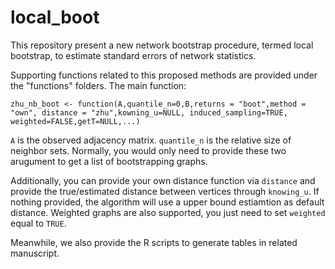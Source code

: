 # local_boot

This repository present a new network bootstrap procedure, termed local bootstrap, to estimate standard errors of network statistics. 

Supporting functions related to this proposed methods are provided under the "functions" folders. The main function:

```
zhu_nb_boot <- function(A,quantile_n=0,B,returns = "boot",method = "own", distance = "zhu",kowning_u=NULL, induced_sampling=TRUE, weighted=FALSE,getT=NULL,...)
```

`A` is the observed adjacency matrix. `quantile_n` is the relative size of neighbor sets. Normally, you would only need to provide these two arugument to get a list of bootstrapping graphs. 

Additionally, you can provide your own distance function via `distance` and provide the true/estimated distance between vertices through `knowing_u`. If nothing provided, the algorithm will use a upper bound estiamtion as default distance. Weighted graphs are also supported, you just need to set `weighted` equal to `TRUE`.

Meanwhile, we also provide the R scripts to generate tables in related manuscript. 
